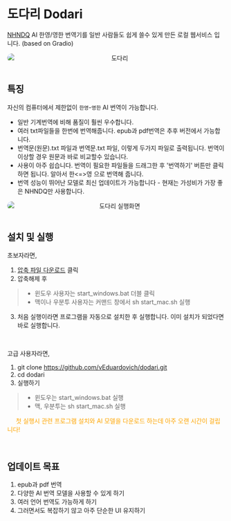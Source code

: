 # 도다리 Dodari
[NHNDQ](https://huggingface.co/NHNDQ/nllb-finetuned-en2ko) AI 한영/영한 번역기를 일반 사람들도 쉽게 쓸수 있게 만든 로컬 웹서비스 입니다. (based on Gradio)

<img src='https://github.com/vEduardovich/dodari/blob/main/dodari.png' style='display:block;border-radius:10px;text-align:center;' title='도다리'/>

<br/>

## 특징
자신의 컴퓨터에서 제한없이 `한영`-`영한` AI 번역이 가능합니다. 
- 일반 기계번역에 비해 품질이 훨씬 우수합니다.
- 여러 txt파일들을 한번에 번역해줍니다. epub과 pdf번역은 추후 버전에서 가능합니다.
- 번역문(원문).txt 파일과 번역문.txt 파일, 이렇게 두가지 파일로 출력됩니다. 번역이 이상할 경우 원문과 바로 비교할수 있습니다.
- 사용이 아주 쉽습니다. 번역이 필요한 파일들을 드래그한 후 '번역하기' 버튼만 클릭하면 됩니다. 알아서 한<=>영 으로 번역해 줍니다.
- 번역 성능이 뛰어난 모델로 최신 업데이트가 가능합니다 - 현재는 가성비가 가장 좋은 NHNDQ만 사용합니다.
<img src='https://github.com/vEduardovich/dodari/blob/main/dodari_src.jpg' style='display:block;border-radius:10px;text-align:center;' title='도다리 실행화면'/>

<br/>

## 설치 및 실행
초보자라면,

1. <a href='https://github.com/vEduardovich/dodari/archive/refs/heads/main.zip' title='압축 파일 다운로드' style='text-align:center'>압축 파일 다운로드</a> 클릭
2. 압축해제 후 
> - 윈도우 사용자는 start_windows.bat 더블 클릭
> - 맥이나 우분투 사용자는 커맨드 창에서 sh start_mac.sh 실행
3. 처음 실행이라면 프로그램을 자동으로 설치한 후 실행합니다. 이미 설치가 되었다면 바로 실행합니다.

<br/>

고급 사용자라면,
1. git clone https://github.com/vEduardovich/dodari.git
2. cd dodari
3. 실행하기
> - 윈도우는 start_windows.bat 실행
> - 맥, 우분투는 sh start_mac.sh 실행

<span style='color:orange;margin-left:20px;'>첫 실행시 관련 프로그램 설치와 AI 모델을 다운로드 하는데 아주 오랜 시간이 걸립니다!</span>

<br/>

## 업데이트 목표
1. epub과 pdf 번역
2. 다양한 AI 번역 모델을 사용할 수 있게 하기
3. 여러 언어 번역도 가능하게 하기
4. 그러면서도 복잡하기 않고 아주 단순한 UI 유지하기
